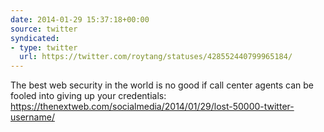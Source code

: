 ```yaml
---
date: 2014-01-29 15:37:18+00:00
source: twitter
syndicated:
- type: twitter
  url: https://twitter.com/roytang/statuses/428552440799965184/
---
```


The best web security in the world is no good if call center agents can be fooled into giving up your credentials: https://thenextweb.com/socialmedia/2014/01/29/lost-50000-twitter-username/
